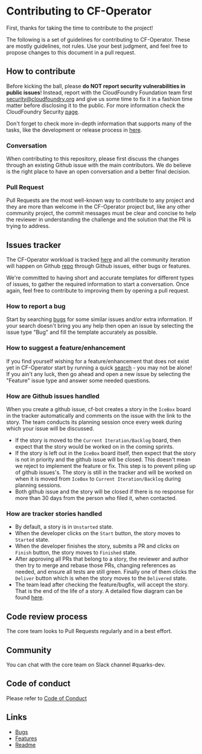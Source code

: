 # Contributing to CF-Operator

First, thanks for taking the time to contribute to the project!

The following is a set of guidelines for contributing to CF-Operator. These are mostly guidelines,
not rules. Use your best judgment, and feel free to propose changes to this document in a pull
request.

## How to contribute

Before kicking the ball, please **do NOT report security vulnerabilities in public issues**!
Instead, report with the CloudFoundry Foundation team first <security@cloudfoundry.org> and give us
some time to fix it in a fashion time matter before disclosing it to the public. For more
information check the CloudFoundry Security [page](https://www.cloudfoundry.org/security/).

Don't forget to check more in-depth information that supports many of the tasks, like the development or release process in [here](doc/README.md).

### Conversation

When contributing to this repository, please first discuss the changes through an existing Github issue with the main contributors. We do believe is the right place to have an open conversation and a better
final decision.

### Pull Request

Pull Requests are the most well-known way to contribute to any project and they are more than welcome in the CF-Operator project but, like any other community project, the commit messages must be clear and concise to help the reviewer in understanding the challenge and the solution that the PR is trying to address.

## Issues tracker

The CF-Operator workload is tracked [here](https://www.pivotaltracker.com/n/projects/2192232)
and all the community iteration will happen on Github [repo][3] through Github issues, either bugs or features.

We're committed to having short and accurate templates for different types of issues, to gather the required information to start a conversation. Once again, feel free to contribute to improving them by opening a pull request.

### How to report a bug

Start by searching [bugs][1] for some similar issues and/or extra information. If your search
doesn't bring you any help then open an issue by selecting the issue type "Bug" and fill the
template accurately as possible.

### How to suggest a feature/enhancement

If you find yourself wishing for a feature/enhancement that does not exist yet in CF-Operator start
by running a quick [search][2] - you may not be alone! If you ain't any luck, then go ahead and open a
new issue by selecting the "Feature" issue type and answer some needed questions.

### How are Github issues handled

When you create a github issue, cf-bot creates a story in the `IceBox` board in the tracker automatically and comments on the issue with the link to the story. The team conducts its planning session once every week during which your issue will be discussed.

* If the story is moved to the `Current Iteration/Backlog` board, then expect that the story would be worked on in the coming sprints.
* If the story is left out in the `IceBox` board itself, then expect that the story is not in priority and the github issue will be closed. This doesn't mean we reject to implement the feature or fix. This step is to prevent piling up of github issues's. The story is still in the tracker and will be worked on when it is moved from `IceBox` to `Current Iteration/Backlog` during planning sessions.
* Both github issue and the story will be closed if there is no response for more than 30 days from the person who filed it, when contacted.

### How are tracker stories handled

* By default, a story is in `Unstarted` state. 
* When the developer clicks on the `Start` button, the story moves to `Started` state. 
* When the developer finishes the story, submits a PR and clicks on `Finish` button, the story moves to `Finished` state.
* After approving all PRs that belong to a story, the reviewer and author then try to merge and rebase those PRs, changing references as needed, and ensure all tests are still green. Finally one of them clicks the `Deliver` button which is when the story moves to the `Delivered` state. 
* The team lead after checking the feature/bugfix, will accept the story. That is the end of the life of a story. A detailed flow diagram can be found [here](https://www.pivotaltracker.com/help/articles/story_states/).

## Code review process

The core team looks to Pull Requests regularly and in a best effort.

## Community

You can chat with the core team on Slack channel #quarks-dev.

## Code of conduct

Please refer to [Code of Conduct](https://www.cloudfoundry.org/code-of-conduct/)

## Links

- [Bugs][1]
- [Features][2]
- [Readme][3]

[1]: https://github.com/cloudfoundry-incubator/cf-operator/issues?q=is%3Aopen+is%3Aissue+label%3Abug

[2]: https://github.com/cloudfoundry-incubator/cf-operator/issues?q=is%3Aopen+is%3Aissue+label%3Aenhancement

[3]: https://github.com/cloudfoundry-incubator/cf-operator#cf-operator
